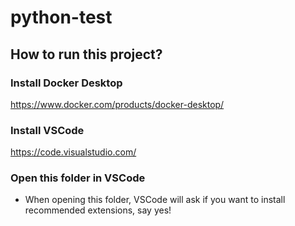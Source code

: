 # python-test

## How to run this project?

### Install Docker Desktop

https://www.docker.com/products/docker-desktop/

### Install VSCode

https://code.visualstudio.com/

### Open this folder in VSCode

- When opening this folder, VSCode will ask if you want to install recommended extensions, say yes!